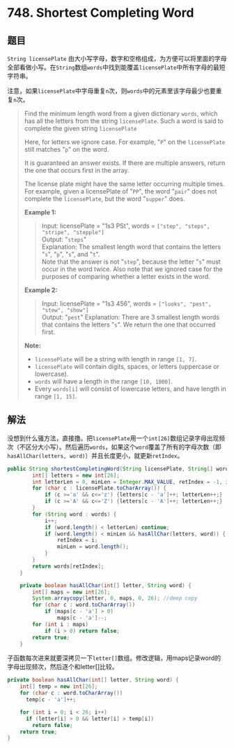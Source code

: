 # 748. Shortest Completing Word

## 题目

`String licensePlate` 由大小写字母，数字和空格组成，为方便可以将里面的字母全部看做小写。在`String`数组`words`中找到能覆盖`licensePlate`中所有字母的最短字符串。

注意，如果`licensePlate`中字母重复`n`次，则`words`中的元素里该字母最少也要重复`n`次。

> Find the minimum length word from a given dictionary `words`, which has all the letters from the string `licensePlate`. Such a word is said to complete the given string `licensePlate`
>
>Here, for letters we ignore case. For example, "`P`" on the `licensePlate` still matches "`p`" on the word.
>
>It is guaranteed an answer exists. If there are multiple answers, return the one that occurs first in the array.
>
>The license plate might have the same letter occurring multiple times. For example, given a licensePlate of "`PP`", the word "`pair`" does not complete the `licensePlate`, but the word "`supper`" does.
>
>**Example 1:**
>
>>Input: licensePlate = "1s3 PSt", words = `["step", "steps", "stripe", "stepple"]`  
>>Output: "`steps`"  
>>Explanation: The smallest length word that contains the letters "`s`", "`p`", "`s`", and "`t`".  
Note that the answer is not "`step`", because the letter "`s`" must occur in the word twice.
Also note that we ignored case for the purposes of comparing whether a letter exists in the word.
>
>**Example 2:**
>
>>Input: licensePlate = "1s3 456", words = `["looks", "pest", "stew", "show"]`  
>>Output: "`pest`"
>>Explanation: There are 3 smallest length words that contains the letters "`s`".
We return the one that occurred first.
>
>**Note:**
>
> - `licensePlate` will be a string with length in range `[1, 7]`.
> - `licensePlate` will contain digits, spaces, or letters (uppercase or lowercase).
> - `words` will have a length in the range `[10, 1000]`.
> - Every `words[i]` will consist of lowercase letters, and have length in range `[1, 15]`.

## 解法

没想到什么骚方法，直接撸。把`licensePlate`用一个`int[26]`数组记录字母出现频次（不区分大小写）。然后遍历`words`，如果这个`word`覆盖了所有的字母次数（即`hasAllChar(letters, word)`）并且长度更小，就更新`retIndex`。

```java
public String shortestCompletingWord(String licensePlate, String[] words) {
        int[] letters = new int[26];
        int letterLen = 0, minLen = Integer.MAX_VALUE, retIndex = -1, i = -1;
        for (char c : licensePlate.toCharArray()) {
            if (c >='a' && c<='z') {letters[c - 'a']++; letterLen++;}
            if (c >='A' && c<='Z') {letters[c - 'A']++; letterLen++;}
        }
        for (String word : words) {
            i++;
            if (word.length() < letterLen) continue;
            if (word.length() < minLen && hasAllChar(letters, word)) {
                retIndex = i;
                minLen = word.length();
            }
        }
        return words[retIndex];
    }

    private boolean hasAllChar(int[] letter, String word) {
        int[] maps = new int[26];
        System.arraycopy(letter, 0, maps, 0, 26); //deep copy
        for (char c : word.toCharArray())
            if (maps[c - 'a'] > 0)
                maps[c - 'a']--;
        for (int i : maps)
            if (i > 0) return false;
        return true;
    }
```

子函数每次进来就要深拷贝一下`letter[]`数组。修改逻辑，用maps记录word的字母出现频次，然后逐个和letter[]比较。

```java
private boolean hasAllChar(int[] letter, String word) {
    int[] temp = new int[26];
    for (char c : word.toCharArray())
      temp[c - 'a']++;

    for (int i = 0; i < 26; i++)
      if (letter[i] > 0 && letter[i] > temp[i])
        return false;
    return true;
}
```

